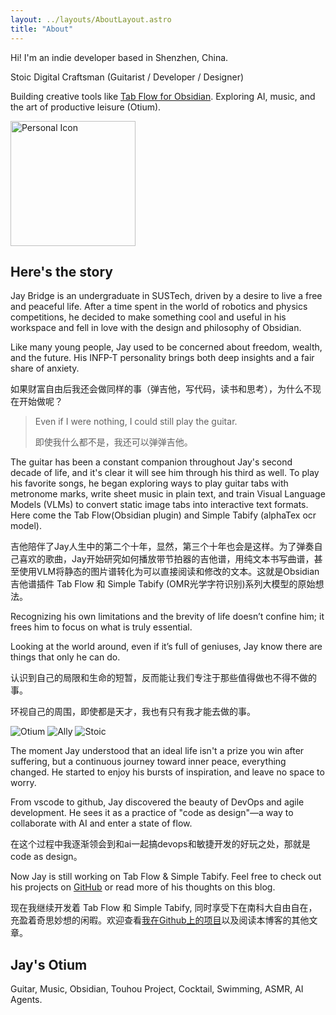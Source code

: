 ```yaml
---
layout: ../layouts/AboutLayout.astro
title: "About"
---
```


Hi! I'm an indie developer based in Shenzhen, China.

Stoic Digital Craftsman (Guitarist / Developer / Designer)

Building creative tools like [Tab Flow for Obsidian](https://github.com/LIUBINfighter/Obsidian-Tab-Flow). Exploring AI, music, and the art of productive leisure (Otium).

<img src="/icon.jpg" alt="Personal Icon" width="200">

## Here's the story

Jay Bridge is an undergraduate in SUSTech, driven by a desire to live a free and peaceful life. After a time spent in the world of robotics and physics competitions, he decided to make something cool and useful in his workspace and fell in love with the design and philosophy of Obsidian.

Like many young people, Jay used to be concerned about freedom, wealth, and the future. His INFP-T personality brings both deep insights and a fair share of anxiety.

如果财富自由后我还会做同样的事（弹吉他，写代码，读书和思考），为什么不现在开始做呢？

> Even if I were nothing, I could still play the guitar.
>
> 即使我什么都不是，我还可以弹弹吉他。

The guitar has been a constant companion throughout Jay's second decade of life, and it's clear it will see him through his third as well. To play his favorite songs, he began exploring ways to play guitar tabs with metronome marks, write sheet music in plain text, and train Visual Language Models (VLMs) to convert static image tabs into interactive text formats. Here come the Tab Flow(Obsidian plugin) and Simple Tabify (alphaTex ocr model).

吉他陪伴了Jay人生中的第二个十年，显然，第三个十年也会是这样。为了弹奏自己喜欢的歌曲，Jay开始研究如何播放带节拍器的吉他谱，用纯文本书写曲谱，甚至使用VLM将静态的图片谱转化为可以直接阅读和修改的文本。这就是Obsidian吉他谱插件 Tab Flow 和 Simple Tabify (OMR光学字符识别)系列大模型的原始想法。

Recognizing his own limitations and the brevity of life doesn’t confine him; it frees him to focus on what is truly essential.

Looking at the world around, even if it’s full of geniuses, Jay know there are things that only he can do.

认识到自己的局限和生命的短暂，反而能让我们专注于那些值得做也不得不做的事。

环视自己的周围，即使都是天才，我也有只有我才能去做的事。

<div class="flex justify-center gap-2 my-2" style="margin-top:0.5rem;margin-bottom:0.5rem;">
    <img src="https://img.shields.io/badge/Otium-Productive_Leisure-005f73?style=flat-square&logo=octopusdeploy" alt="Otium" class="inline-block align-middle" style="margin-top:0;margin-bottom:0;" />
    <img src="https://img.shields.io/badge/Ally-Order_Over_Chaos-4a4e69?style=flat-square&logo=starship" alt="Ally" class="inline-block align-middle" style="margin-top:0;margin-bottom:0;" />
    <img src="https://img.shields.io/badge/Stoic-Virtue_is_the_Good-512da8?style=flat-square&logo=headspace" alt="Stoic" class="inline-block align-middle" style="margin-top:0;margin-bottom:0;" />
</div>

The moment Jay understood that an ideal life isn't a prize you win after suffering, but a continuous journey toward inner peace, everything changed. He started to enjoy his bursts of inspiration, and leave no space to worry.

From vscode to github, Jay discovered the beauty of DevOps and agile development. He sees it as a practice of "code as design"—a way to collaborate with AI and enter a state of flow.

在这个过程中我逐渐领会到和ai一起搞devops和敏捷开发的好玩之处，那就是code as design。

Now Jay is still working on Tab Flow & Simple Tabify. Feel free to check out his projects on [GitHub](https://github.com/LIUBINfighter) or read more of his thoughts on this blog.

现在我继续开发着 Tab Flow 和 Simple Tabify, 同时享受下在南科大自由自在，充盈着奇思妙想的闲暇。欢迎查看[我在Github上的项目](https://github.com/LIUBINfighter)以及阅读本博客的其他文章。

## Jay's Otium

Guitar, Music, Obsidian, Touhou Project, Cocktail, Swimming, ASMR, AI Agents.
